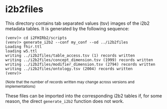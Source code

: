 # i2b2files
This directory contains tab separated values (tsv) images of the i2b2 metadata tables.  It is generated by the following sequence:

```text
(venv)> cd i2FHIRb2/scripts
(venv)> generate_i2b2 --conf my_conf --od ../i2b2files
Loading fhir.ttl
loading w5.ttl
writing ../i2b2files/table_access.tsv (1) records written
writing ../i2b2files/concept_dimension.tsv (1999) records written
writing ../i2b2files/modifier_dimension.tsv (2794) records written
writing ../i2b2files/ontology.tsv (2004) records written
(venv)>
```
<small>(Note that the number of records written may change across versions and implementations)</small>

These files can be imported into the corresponding i2b2 tables if, for some reason, the direct `generate_i2b2` function does not work.